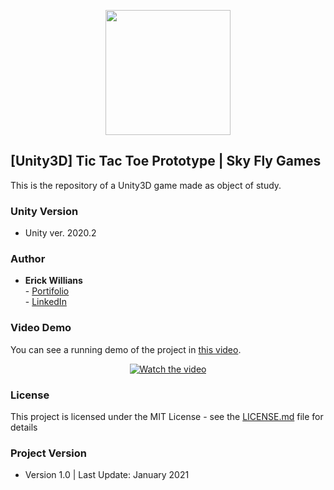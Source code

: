 <p align="center">
    <img width="200px" src="https://static.wixstatic.com/media/33880b_8a58db8670db482ebef1b9218daa1f18~mv2.png/v1/fill/w_419,h_420,al_c,lg_1,q_85/Sem%20T%C3%ADtulo-21.webp">    
</p>

## [Unity3D] Tic Tac Toe Prototype | Sky Fly Games

This is the repository of a Unity3D game made as object of study.

### Unity Version

-  Unity ver. 2020.2

### Author

* **Erick Willians** 
<br> - [Portifolio](https://www.skyflygames.com/)
<br> - [LinkedIn](www.linkedin.com/in/erick-willians)

### Video Demo
You can see a running demo of the project in [this video](https://www.youtube.com/watch?v=Q7hHQqBgAuQ&feature=youtu.be).
<br> <p align="center"> [![Watch the video](https://media.giphy.com/media/Kkj8TYriUW60h0321r/giphy.gif)](https://www.youtube.com/watch?v=Q7hHQqBgAuQ&feature=youtu.be) </p>

### License

This project is licensed under the MIT License - see the [LICENSE.md](LICENSE.md) file for details

### Project Version

* Version 1.0 | Last Update: January 2021
